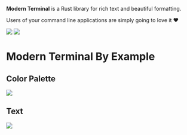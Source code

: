 **Modern Terminal** is a Rust library
for rich text and beautiful formatting.

Users of your command line applications are simply going to love it ❤️

[![](https://img.shields.io/crates/v/modern-terminal?color=green)](
  https://crates.io/crates/modern-terminal)
[![](https://img.shields.io/docsrs/modern-terminal?color=green)](
  https://docs.rs/modern-terminal)

<!-- Modern Terminal can also render pretty tables,
progress bars,
markdown,
syntax highlighted source code,
tracebacks,
and more — out of the box. -->

# Modern Terminal By Example

## Color Palette

![][COLOR_PALETTE]

## Text

![][TEXT]

<!-- ---
[COLOR_PALETTE]: ./examples/color_palette.svg
[TEXT]: ./examples/text.svg
--- -->
[COLOR_PALETTE]: https://raw.githubusercontent.com/kamadorueda/modern-terminal/0.5.0/examples/color_palette.svg
[TEXT]: https://raw.githubusercontent.com/kamadorueda/modern-terminal/0.5.0/examples/text.svg
